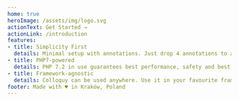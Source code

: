 ```yaml
---
home: true
heroImage: /assets/img/logo.svg
actionText: Get Started →
actionLink: /introduction
features:
- title: Simplicity First
  details: Minimal setup with annotations. Just drop 4 annotations to any controller and you are good to go.
- title: PHP7-powered
  details: PHP 7.2 in use guarantees best performance, safety and best of PHP.
- title: Framework-agnostic
  details: Colloquy can be used anywhere. Use it in your favourite framework or in any custom app.
footer: Made with ♥️ in Kraków, Poland
---
```

